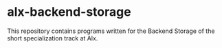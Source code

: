 # alx-backend-storage
This repository contains programs written for the Backend Storage of the short specialization track at Alx.

